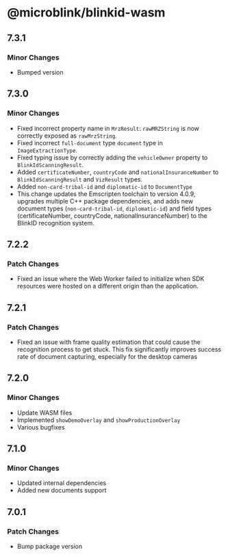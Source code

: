# @microblink/blinkid-wasm

## 7.3.1

### Minor Changes

- Bumped version

## 7.3.0

### Minor Changes

- Fixed incorrect property name in `MrzResult`: `rawMRZString` is now correctly exposed as `rawMrzString`.
- Fixed incorrect `full-document` type `document` type in `ImageExtractionType`.
- Fixed typing issue by correctly adding the `vehicleOwner` property to `BlinkIdScanningResult`.
- Added `certificateNumber`, `countryCode` and `nationalInsuranceNumber` to `BlinkIdScanningResult` and `VizResult` types.
- Added `non-card-tribal-id` and `diplomatic-id` to `DocumentType`
- This change updates the Emscripten toolchain to version 4.0.9, upgrades multiple C++ package dependencies, and adds new document types (`non-card-tribal-id`, `diplomatic-id`) and field types (certificateNumber, countryCode, nationalInsuranceNumber) to the BlinkID recognition system.

## 7.2.2

### Patch Changes

- Fixed an issue where the Web Worker failed to initialize when SDK resources were hosted on a different origin than the application.

## 7.2.1

### Patch Changes

- Fixed an issue with frame quality estimation that could cause the recognition process to get stuck. This fix significantly improves success rate of document capturing, especially for the desktop cameras

## 7.2.0

### Minor Changes

- Update WASM files
- Implemented `showDemoOverlay` and `showProductionOverlay`
- Various bugfixes

## 7.1.0

### Minor Changes

- Updated internal dependencies
- Added new documents support

## 7.0.1

### Patch Changes

- Bump package version
